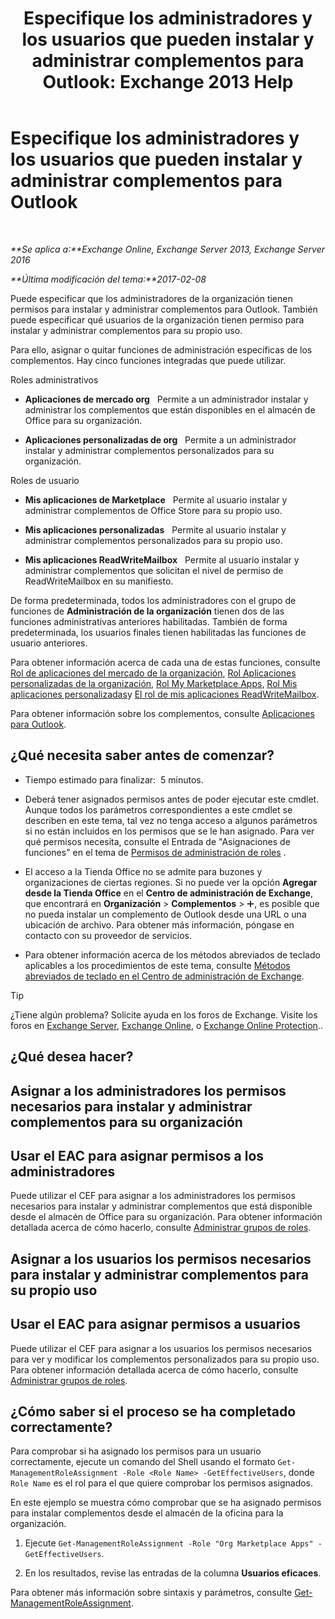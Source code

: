﻿---
title: 'Especifique los administradores y los usuarios que pueden instalar y administrar complementos para Outlook: Exchange 2013 Help'
TOCTitle: Especifique los administradores y los usuarios que pueden instalar y administrar complementos para Outlook
ms:assetid: 7ee4302d-b8bb-40a0-9810-10d3a0271bcb
ms:mtpsurl: https://technet.microsoft.com/es-es/library/JJ943754(v=EXCHG.150)
ms:contentKeyID: 52062038
ms.date: 05/22/2018
mtps_version: v=EXCHG.150
ms.translationtype: MT
---

# Especifique los administradores y los usuarios que pueden instalar y administrar complementos para Outlook

 

_**Se aplica a:**Exchange Online, Exchange Server 2013, Exchange Server 2016_

_**Última modificación del tema:**2017-02-08_

Puede especificar que los administradores de la organización tienen permisos para instalar y administrar complementos para Outlook. También puede especificar qué usuarios de la organización tienen permiso para instalar y administrar complementos para su propio uso.

Para ello, asignar o quitar funciones de administración específicas de los complementos. Hay cinco funciones integradas que puede utilizar.

Roles administrativos

  - **Aplicaciones de mercado org**   Permite a un administrador instalar y administrar los complementos que están disponibles en el almacén de Office para su organización.

  - **Aplicaciones personalizadas de org**   Permite a un administrador instalar y administrar complementos personalizados para su organización.

Roles de usuario

  - **Mis aplicaciones de Marketplace**   Permite al usuario instalar y administrar complementos de Office Store para su propio uso.

  - **Mis aplicaciones personalizadas**   Permite al usuario instalar y administrar complementos personalizados para su propio uso.

  - **Mis aplicaciones ReadWriteMailbox**   Permite al usuario instalar y administrar complementos que solicitan el nivel de permiso de ReadWriteMailbox en su manifiesto.

De forma predeterminada, todos los administradores con el grupo de funciones de **Administración de la organización** tienen dos de las funciones administrativas anteriores habilitadas. También de forma predeterminada, los usuarios finales tienen habilitadas las funciones de usuario anteriores.

Para obtener información acerca de cada una de estas funciones, consulte [Rol de aplicaciones del mercado de la organización](org-marketplace-apps-role-exchange-2013-help.md), [Rol Aplicaciones personalizadas de la organización](org-custom-apps-role-exchange-2013-help.md), [Rol My Marketplace Apps](my-marketplace-apps-role-exchange-2013-help.md), [Rol Mis aplicaciones personalizadas](my-custom-apps-role-exchange-2013-help.md)y [El rol de mis aplicaciones ReadWriteMailbox](my-readwritemailbox-apps-role-exchange-2013-help.md).

Para obtener información sobre los complementos, consulte [Aplicaciones para Outlook](add-ins-for-outlook-exchange-2013-help.md).

## ¿Qué necesita saber antes de comenzar?

  - Tiempo estimado para finalizar:  5 minutos.

  - Deberá tener asignados permisos antes de poder ejecutar este cmdlet. Aunque todos los parámetros correspondientes a este cmdlet se describen en este tema, tal vez no tenga acceso a algunos parámetros si no están incluidos en los permisos que se le han asignado. Para ver qué permisos necesita, consulte el Entrada de "Asignaciones de funciones" en el tema de [Permisos de administración de roles](role-management-permissions-exchange-2013-help.md) .

  - El acceso a la Tienda Office no se admite para buzones y organizaciones de ciertas regiones. Si no puede ver la opción **Agregar desde la Tienda Office** en el **Centro de administración de Exchange**, que encontrará en **Organización** \> **Complementos** \> ![Agregar icono](images/JJ218640.c1e75329-d6d7-4073-a27d-498590bbb558(EXCHG.150).gif "Agregar icono"), es posible que no pueda instalar un complemento de Outlook desde una URL o una ubicación de archivo. Para obtener más información, póngase en contacto con su proveedor de servicios.

  - Para obtener información acerca de los métodos abreviados de teclado aplicables a los procedimientos de este tema, consulte [Métodos abreviados de teclado en el Centro de administración de Exchange](keyboard-shortcuts-in-the-exchange-admin-center-exchange-online-protection-help.md).


> [!TIP]
> ¿Tiene algún problema? Solicite ayuda en los foros de Exchange. Visite los foros en <A href="https://go.microsoft.com/fwlink/p/?linkid=60612">Exchange Server</A>, <A href="https://go.microsoft.com/fwlink/p/?linkid=267542">Exchange Online</A>, o <A href="https://go.microsoft.com/fwlink/p/?linkid=285351">Exchange Online Protection</A>..



## ¿Qué desea hacer?

## Asignar a los administradores los permisos necesarios para instalar y administrar complementos para su organización

## Usar el EAC para asignar permisos a los administradores

Puede utilizar el CEF para asignar a los administradores los permisos necesarios para instalar y administrar complementos que está disponible desde el almacén de Office para su organización. Para obtener información detallada acerca de cómo hacerlo, consulte [Administrar grupos de roles](manage-role-groups-exchange-2013-help.md).

## Asignar a los usuarios los permisos necesarios para instalar y administrar complementos para su propio uso

## Usar el EAC para asignar permisos a usuarios

Puede utilizar el CEF para asignar a los usuarios los permisos necesarios para ver y modificar los complementos personalizados para su propio uso. Para obtener información detallada acerca de cómo hacerlo, consulte [Administrar grupos de roles](manage-role-groups-exchange-2013-help.md).

## ¿Cómo saber si el proceso se ha completado correctamente?

Para comprobar si ha asignado los permisos para un usuario correctamente, ejecute un comando del Shell usando el formato `Get-ManagementRoleAssignment -Role <Role Name> -GetEffectiveUsers`, donde `Role Name` es el rol para el que quiere comprobar los permisos asignados.

En este ejemplo se muestra cómo comprobar que se ha asignado permisos para instalar complementos desde el almacén de la oficina para la organización.

1.  Ejecute `Get-ManagementRoleAssignment -Role "Org Marketplace Apps" -GetEffectiveUsers`.

2.  En los resultados, revise las entradas de la columna **Usuarios eficaces**.

Para obtener más información sobre sintaxis y parámetros, consulte [Get-ManagementRoleAssignment](https://technet.microsoft.com/es-es/library/dd351024\(v=exchg.150\)).

